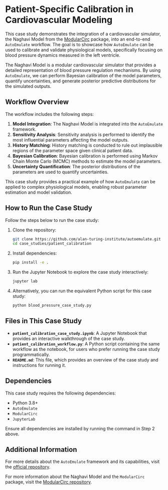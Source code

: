 # Patient-Specific Calibration in Cardiovascular Modeling

This case study demonstrates the integration of a cardiovascular simulator, the Naghavi Model from the [ModularCirc](https://github.com/alan-turing-institute/ModularCirc) package, into an end-to-end `AutoEmulate` workflow. The goal is to showcase how `AutoEmulate` can be used to calibrate and validate physiological models, specifically focusing on blood pressure dynamics measured in the left ventricle.

The Naghavi Model is a modular cardiovascular simulator that provides a detailed representation of blood pressure regulation mechanisms. By using `AutoEmulate`, we can perform Bayesian calibration of the model parameters, quantify uncertainties, and generate posterior predictive distributions for the simulated outputs.

## Workflow Overview

The workflow includes the following steps:
1. **Model Integration**: The Naghavi Model is integrated into the `AutoEmulate` framework.
2. **Sensitivity Analysis**: Sensitivity analysis is performed to identify the most influential parameters affecting the model outputs.
3. **History Matching**: History matching is conducted to rule out implausible regions of the parameter space given clinical patient data.
4. **Bayesian Calibration**: Bayesian calibration is performed using Markov Chain Monte Carlo (MCMC) methods to estimate the model parameters.
5. **Uncertainty Quantification**: The posterior distributions of the parameters are used to quantify uncertainties.

This case study provides a practical example of how `AutoEmulate` can be applied to complex physiological models, enabling robust parameter estimation and model validation.

## How to Run the Case Study

Follow the steps below to run the case study:

1. Clone the repository:

    ```bash
    git clone https://github.com/alan-turing-institute/autoemulate.git
    cd case_studies/patient_calibration
    ```

2. Install dependencies:

    ```bash
    pip install -e .
    ```

3. Run the Jupyter Notebook to explore the case study interactively:

    ```bash
    jupyter lab
    ```

4. Alternatively, you can run the equivalent Python script for this case study:

    ```bash
    python blood_pressure_case_study.py
    ```

## Files in This Case Study

- **`patient_calibration_case_study.ipynb`**: A Jupyter Notebook that provides an interactive walkthrough of the case study.
- **`patient_calibration_workflow.py`**: A Python script containing the same workflow as the notebook, for users who prefer running the case study programmatically.
- **`README.md`**: This file, which provides an overview of the case study and instructions for running it.

## Dependencies

This case study requires the following dependencies:
- Python 3.8+
- `AutoEmulate`
- `ModularCirc`
- `JupyterLab`

Ensure all dependencies are installed by running the command in Step 2 above.

## Additional Information

For more details about the `AutoEmulate` framework and its capabilities, visit the [official repository](https://github.com/alan-turing-institute/autoemulate).

For more information about the Naghavi Model and the `ModularCirc` package, visit the [ModularCirc repository](https://github.com/alan-turing-institute/ModularCirc).